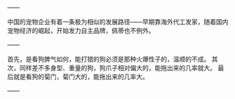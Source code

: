 ——

中国的宠物企业有着一条极为相似的发展路径——早期靠海外代工发家，随着国内宠物经济的崛起，开始发力自主品牌，佩蒂也不例外。

——

首先，是看狗脾气如何，能打猎的狗必须是那种火爆性子的，温顺的不成。
其次，同样差不多身型、重量的狗，狗爪子相对偏大的，能拖出来的几率就大。
最后就是看狗的菊门，菊门大的，能拖出来的几率大。

——


